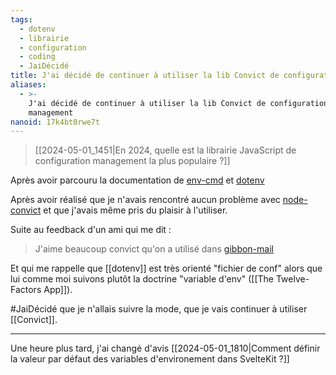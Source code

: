 ```yaml
---
tags:
  - dotenv
  - librairie
  - configuration
  - coding
  - JaiDécidé
title: J'ai décidé de continuer à utiliser la lib Convict de configuration management
aliases:
  - >-
    J'ai décidé de continuer à utiliser la lib Convict de configuration
    management
nanoid: 17k4bt0rwe7t
---
```

> [[2024-05-01_1451|En 2024, quelle est la librairie JavaScript de configuration management la plus populaire ?]]

Après avoir parcouru la documentation de [env-cmd](https://github.com/toddbluhm/env-cmd) et [dotenv](https://github.com/motdotla/dotenv)

Après avoir réalisé que je n'avais rencontré aucun problème avec [node-convict](https://github.com/mozilla/node-convict) et que j'avais même pris du plaisir à l'utiliser.

Suite au feedback d'un ami qui me dit :

> J'aime beaucoup convict qu'on a utilisé dans [gibbon-mail](https://github.com/stephane-klein/gibbon-mail)

Et qui me rappelle que [[dotenv]] est très orienté "fichier de conf" alors que lui comme moi suivons plutôt la doctrine "variable d'env" ([[The Twelve-Factors App]]).
  
#JaiDécidé que je n'allais suivre la mode, que je vais continuer à utiliser [[Convict]].

---

Une heure plus tard, j'ai changé d'avis [[2024-05-01_1810|Comment définir la valeur par défaut des variables d'environement dans SvelteKit ?]]
